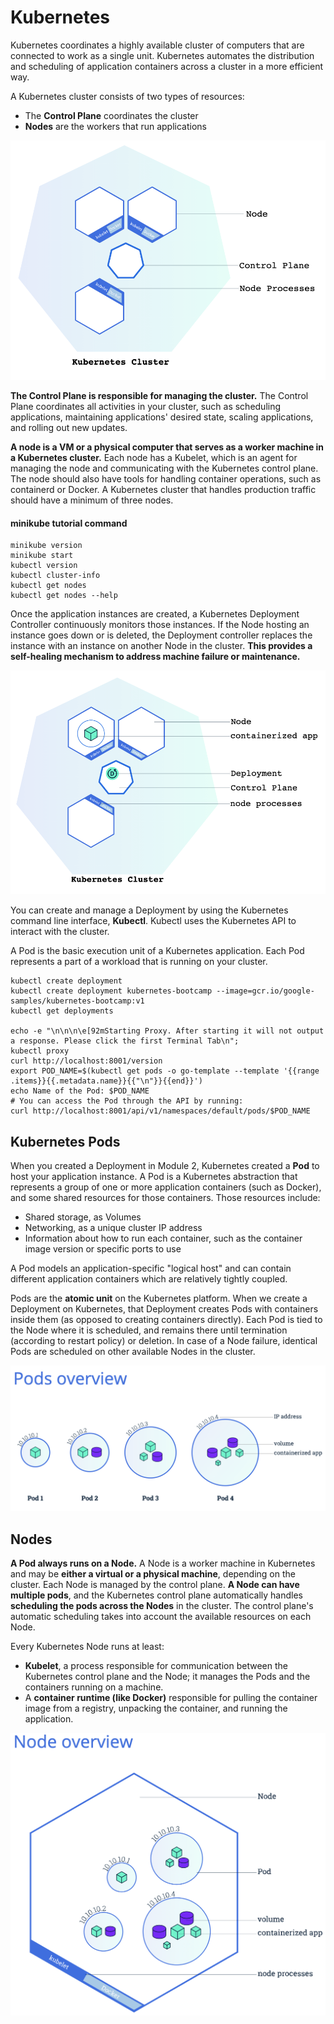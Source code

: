 # Kubernetes

Kubernetes coordinates a highly available cluster of computers that are connected to work as a single unit. Kubernetes automates the distribution and scheduling of application containers across a cluster in a more efficient way.

A Kubernetes cluster consists of two types of resources:

- The **Control Plane** coordinates the cluster
- **Nodes** are the workers that run applications

![img](kubernetes_cluster.png)

**The Control Plane is responsible for managing the cluster.** The Control Plane coordinates all activities in your cluster, such as scheduling applications, maintaining applications' desired state, scaling applications, and rolling out new updates.

**A node is a VM or a physical computer that serves as a worker machine in a Kubernetes cluster.** Each node has a Kubelet, which is an agent for managing the node and communicating with the Kubernetes control plane. The node should also have tools for handling container operations, such as containerd or Docker. A Kubernetes cluster that handles production traffic should have a minimum of three nodes.

#### minikube tutorial command

```shell
minikube version
minikube start
kubectl version
kubectl cluster-info
kubectl get nodes
kubectl get nodes --help
```



Once the application instances are created, a Kubernetes Deployment Controller continuously monitors those instances. If the Node hosting an instance goes down or is deleted, the Deployment controller replaces the instance with an instance on another Node in the cluster. **This provides a self-healing mechanism to address machine failure or maintenance.**

![img](kubernetes_cluster_deploy.png)

You can create and manage a Deployment by using the Kubernetes command line interface, **Kubectl**. Kubectl uses the Kubernetes API to interact with the cluster. 

A Pod is the basic execution unit of a Kubernetes application. Each Pod represents a part of a workload that is running on your cluster.



```shell
kubectl create deployment
kubectl create deployment kubernetes-bootcamp --image=gcr.io/google-samples/kubernetes-bootcamp:v1
kubectl get deployments

echo -e "\n\n\n\e[92mStarting Proxy. After starting it will not output a response. Please click the first Terminal Tab\n"; 
kubectl proxy
curl http://localhost:8001/version
export POD_NAME=$(kubectl get pods -o go-template --template '{{range .items}}{{.metadata.name}}{{"\n"}}{{end}}')
echo Name of the Pod: $POD_NAME
# You can access the Pod through the API by running:
curl http://localhost:8001/api/v1/namespaces/default/pods/$POD_NAME
```

## Kubernetes Pods

When you created a Deployment in Module 2, Kubernetes created a **Pod** to host your application instance. A Pod is a Kubernetes abstraction that represents a group of one or more application containers (such as Docker), and some shared resources for those containers. Those resources include:

- Shared storage, as Volumes
- Networking, as a unique cluster IP address
- Information about how to run each container, such as the container image version or specific ports to use

A Pod models an application-specific "logical host" and can contain different application containers which are relatively tightly coupled. 

Pods are the **atomic unit** on the Kubernetes platform. When we create a Deployment on Kubernetes, that Deployment creates Pods with containers inside them (as opposed to creating containers directly). Each Pod is tied to the Node where it is scheduled, and remains there until termination (according to restart policy) or deletion. In case of a Node failure, identical Pods are scheduled on other available Nodes in the cluster.

![img](pods-overview.png)

## Nodes

**A Pod always runs on a Node.** A Node is a worker machine in Kubernetes and may be **either a virtual or a physical machine**, depending on the cluster. Each Node is managed by the control plane. **A Node can have multiple pods**, and the Kubernetes control plane automatically handles **scheduling the pods across the Nodes** in the cluster. The control plane's automatic scheduling takes into account the available resources on each Node.

Every Kubernetes Node runs at least:

- **Kubelet**, a process responsible for communication between the Kubernetes control plane and the Node; it manages the Pods and the containers running on a machine.
- A **container runtime (like Docker)** responsible for pulling the container image from a registry, unpacking the container, and running the application.

![img](node-overview.png)